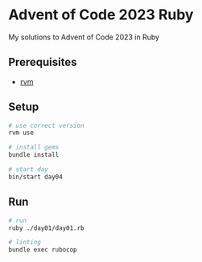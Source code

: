 # Advent of Code 2023 Ruby

My solutions to Advent of Code 2023 in Ruby

## Prerequisites

- [rvm](https://rvm.io/)

## Setup

```bash
# use correct version
rvm use

# install gems
bundle install

# start day
bin/start day04

```

## Run

```bash
# run
ruby ./day01/day01.rb

# linting
bundle exec rubocop

```
